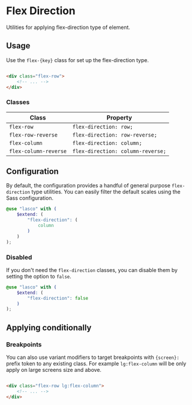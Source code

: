 # Flex Direction

Utilities for applying flex-direction type of element.

## Usage

Use the `flex-{key}` class for set up the flex-direction type.

```html

<div class="flex-row">
    <!-- ... -->
</div>
```

### Classes

| Class                 | Property                          |
|-----------------------|-----------------------------------|
| `flex-row`            | `flex-direction: row;`            |
| `flex-row-reverse`    | `flex-direction: row-reverse;`    |
| `flex-column`         | `flex-direction: column;`         |
| `flex-column-reverse` | `flex-direction: column-reverse;` |

## Configuration

By default, the configuration provides a handful of general purpose `flex-direction` type utilities. You can easily filter the
default scales using the Sass configuration.

```scss
@use "lasco" with (
    $extend: (
        "flex-direction": (
            column
        )
    )
);
```

### Disabled

If you don't need the `flex-direction` classes, you can disable them by setting the option to `false`.

```scss
@use "lasco" with (
    $extend: (
        "flex-direction": false
    )
);
```

## Applying conditionally

### Breakpoints

You can also use variant modifiers to target breakpoints with `{screen}:` prefix token to any existing class. For
example `lg:flex-column` will be only apply on large screens size and above.

```html

<div class="flex-row lg:flex-column">
    <!-- ... -->
</div>
```
